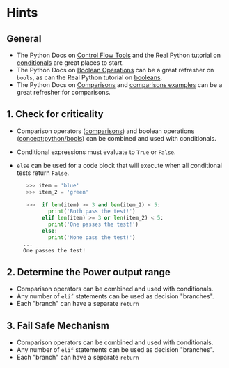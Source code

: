 # Hints

## General

- The Python Docs on [Control Flow Tools][control flow tools] and the Real Python tutorial on [conditionals][real python conditionals] are great places to start.
- The Python Docs on [Boolean Operations][boolean operations] can be a great refresher on `bools`, as can the Real Python tutorial on [booleans][python booleans].
- The Python Docs on [Comparisons][comparisons] and [comparisons examples][python comparisons examples] can be a great refresher for comparisons.

## 1. Check for criticality

- Comparison operators ([comparisons][comparisons review]) and boolean operations ([concept:python/bools]()) can be combined and used with conditionals.
- Conditional expressions must evaluate to `True` or `False`.
- `else` can be used for a code block that will execute when all conditional tests return `False`.

  ```python
     >>> item = 'blue'
     >>> item_2 = 'green'
     
     >>>  if len(item) >= 3 and len(item_2) < 5:
            print('Both pass the test!')
          elif len(item) >= 3 or len(item_2) < 5:
            print('One passes the test!')
          else:
            print('None pass the test!')
    ...
    One passes the test!
  ```

## 2. Determine the Power output range

- Comparison operators can be combined and used with conditionals.
- Any number of `elif` statements can be used as decision "branches".
- Each "branch" can have a separate `return`

## 3. Fail Safe Mechanism

- Comparison operators can be combined and used with conditionals.
- Any number of `elif` statements can be used as decision "branches".
- Each "branch" can have a separate `return`


[boolean operations]: https://docs.python.org/3/library/stdtypes.html#boolean-operations-and-or-not
[comparisons review]: https://www.learnpython.dev/02-introduction-to-python/090-boolean-logic/20-comparisons/
[comparisons]: https://docs.python.org/3/library/stdtypes.html#comparisons
[control flow tools]: https://docs.python.org/3/tutorial/controlflow.html
[python booleans]: https://realpython.com/python-boolean/
[python comparisons examples]: https://www.tutorialspoint.com/python/comparison_operators_example.htm
[real python conditionals]: https://realpython.com/python-conditional-statements/
